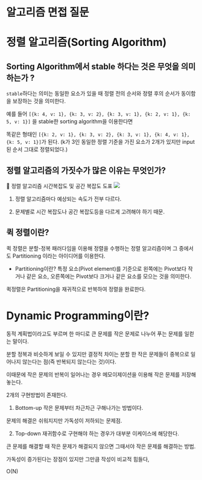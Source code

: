 # 알고리즘 면접 질문

# 정렬 알고리즘(Sorting Algorithm)

## Sorting Algorithm에서 stable 하다는 것은 무엇을 의미하는가 ?

`stable`하다는 의미는 동일한 요소가 있을 때 정렬 전의 순서와 정렬 후의 순서가 동이함을 보장하는 것을 의미한다.

예를 들어 `[{k: 4, v: 1}, {k: 3, v: 2}, {k: 3, v: 1}, {k: 2, v: 1}, {k: 5, v: 1}]` 을 stable한 sorting algorithm을 이용한다면

똑같은 형태인 `[{k: 2, v: 1}, {k: 3, v: 2}, {k: 3, v: 1}, {k: 4, v: 1}, {k: 5, v: 1}]`가 된다. (k가 3인 동일한 정렬 기준을 가진 요소가 2개가 있지만 input된 순서 그대로 정렬되었다.)

## 정렬 알고리즘의 가짓수가 많은 이유는 무엇인가?

📜 정렬 알고리즘 시간복잡도 및 공간 복잡도 도표
<img src="https://github.com/qkraudghgh/coding-interview/raw/master/Interview/question/sorting.png">

1. 정렬 알고리즘마다 예상되는 속도가 전부 다르다.

2. 문제별로 시간 복잡도나 공간 복잡도등을 다르게 고려해야 하기 때문.

## 퀵 정렬이란?

퀵 정렬은 분할-정복 패러다임을 이용해 정렬을 수행하는 정렬 알고리즘이며 그 중에서도 Partitioning 이라는 아이디어를 이용한다.

* Partitioning이란?
    특정 요소(Pivot element)를 기준으로 왼쪽에는 Pivot보다 작거나 같은 요소, 오른쪽에는 Pivot보다 크거나 같은 요소를 모으는 것을 의미한다.

퀵정렬은 Partitioning을 재귀적으로 반복하여 정렬을 완료한다.



# Dynamic Programming이란?

동적 계획법이라고도 부르며 한 마디로 큰 문제를 작은 문제로 나누어 푸는 문제를 일컫는 말이다.

분할 정복과 비슷하게 보일 수 있지만 결정적 차이는 분할 한 작은 문제들이 중복으로 일어나지 않는다는 점(즉 반복되지 않는다는 것)이다.

이때문에 작은 문제의 반복이 일어나는 경우 메모이제이션을 이용해 작은 문제를 저장해놓는다.

2개의 구현방법이 존재한다.

1. Bottom-up
작은 문제부터 차근차근 구해나가는 방법이다.

문제의 해결은 쉬워지지만 가독성이 저하되는 문제점.

2. Top-down
재귀함수로 구현해야 하는 경우가 대부분 이케이스에 해당한다.

큰 문제를 해결할 때 작은 문제가 해결되지 않으면 그때서야 작은 문제를 해결하는 방법.

가독성이 증가된다는 장점이 있지만 그만큼 작성이 비교적 힘들다,

O(N)
